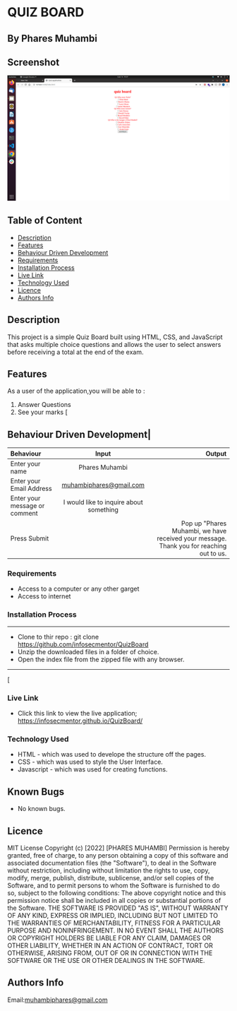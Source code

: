 # QUIZ BOARD
 ## By Phares Muhambi
## Screenshot
 ![image](./assets/images/Screenshot%20from%202022-05-15%2019-37-42.png)
 ## Table of Content
 - [Description](#description)
 - [Features](#features)
 - [Behaviour Driven Development](#Behaviour-Driven-Development)
 - [Requirements](#requirements)
 - [Installation Process](#installation-Process)
 - [Live Link](#Live-Link)
 - [Technology  Used](#technology-Used)
 - [Licence](#licence)
 - [Authors Info](#Authors-Info)
 ## Description
 <p>This project is a simple Quiz Board built using HTML, CSS, and JavaScript that asks multiple choice questions and allows the user to select answers before receiving a total at the end of the exam.</p>


 ## Features
As a user of the application,you will be able to :
1. Answer Questions
2. See your marks
[
## Behaviour Driven Development|
| Behaviour      | Input        | Output       |
| :------------- | :----------: | -----------: |
|  Enter your name  |   Phares Muhambi|     |
| Enter your Email Address  | muhambiphares@gmail.com |   |
| Enter your message or comment   |  I would like to inquire about something     |     |
| Press Submit|     |Pop up "Phares Muhambi, we have received your message. Thank you for reaching out to us.|

 ###  Requirements
 * Access to  a computer or any other garget
 * Access to internet
 ### Installation Process
 ****
* Clone to thir repo : git clone https://github.com/infosecmentor/QuizBoard
* Unzip the downloaded files in a folder of choice.
* Open the index file from the zipped file with any browser.
 ****
 [
### Live Link
- Click this link to view the live application; https://infosecmentor.github.io/QuizBoard/
### Technology  Used
* HTML - which was used to develope the structure off the pages.
* CSS - which was used to style the User Interface.
* Javascript - which was used for creating functions.

## Known Bugs
* No known bugs.
## Licence
MIT License
Copyright (c) [2022] [PHARES MUHAMBI]
Permission is hereby granted, free of charge, to any person obtaining a copy
of this software and associated documentation files (the "Software"), to deal
in the Software without restriction, including without limitation the rights
to use, copy, modify, merge, publish, distribute, sublicense, and/or sell
copies of the Software, and to permit persons to whom the Software is
furnished to do so, subject to the following conditions:
The above copyright notice and this permission notice shall be included in all
copies or substantial portions of the Software.
THE SOFTWARE IS PROVIDED "AS IS", WITHOUT WARRANTY OF ANY KIND, EXPRESS OR
IMPLIED, INCLUDING BUT NOT LIMITED TO THE WARRANTIES OF MERCHANTABILITY,
FITNESS FOR A PARTICULAR PURPOSE AND NONINFRINGEMENT. IN NO EVENT SHALL THE
AUTHORS OR COPYRIGHT HOLDERS BE LIABLE FOR ANY CLAIM, DAMAGES OR OTHER
LIABILITY, WHETHER IN AN ACTION OF CONTRACT, TORT OR OTHERWISE, ARISING FROM,
OUT OF OR IN CONNECTION WITH THE SOFTWARE OR THE USE OR OTHER DEALINGS IN THE
SOFTWARE.

## Authors Info
Email:muhambiphares@gmail.com
